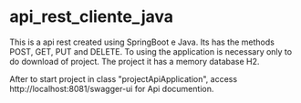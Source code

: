 # api_rest_cliente_java
This is a api rest created using SpringBoot e Java. 
Its has the methods POST, GET, PUT and DELETE. 
To using the application is necessary only to do download of project. The project it has a memory database H2.

After to start project in class "projectApiApplication", access http://localhost:8081/swagger-ui for Api documention.